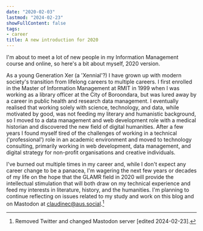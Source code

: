 ```yaml
---
date: "2020-02-03"
lastmod: "2024-02-23"
showFullContent: false
tags:
- career
title: A new introduction for 2020
---
```


I'm about to meet a lot of new people in my Information Management
course and online, so here's a bit about myself, 2020 version.

As a young Generation Xer (a 'Xennial'?) I have grown up with modern
society's transition from lifelong careers to multiple careers. I first
enrolled in the Master of Information Management at RMIT in 1999 when I
was working as a library officer at the City of Boroondara, but was
lured away by a career in public health and research data management. I
eventually realised that working solely with science, technology, and
data, while motivated by good, was not feeding my literary and
humanistic background, so I moved to a data management and web
development role with a medical historian and discovered the new field
of digital humanities. After a few years I found myself tired of the
challenges of working in a technical ('professional') role in an
academic environment and moved to technology consulting, primarily
working in web development, data management, and digital strategy for
non-profit organisations and creative individuals.

I've burned out multiple times in my career and, while I don't expect
any career change to be a panacea, I'm wagering the next few years or
decades of my life on the hope that the GLAMR field in 2020 will provide
the intellectual stimulation that will both draw on my technical
experience and feed my interests in literature, history, and the
humanities. I'm planning to continue reflecting on issues related to my study
and work on this blog and on Mastodon at
[claudinec@aus.social](https://aus.social/@claudinec).[^social]

[^social]: Removed Twitter and changed Mastodon server [edited 2024-02-23].
